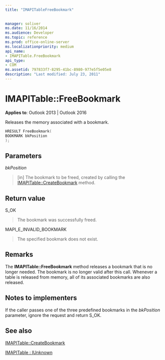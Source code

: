 ```yaml
---
title: "IMAPITableFreeBookmark"
 
 
manager: soliver
ms.date: 11/16/2014
ms.audience: Developer
ms.topic: reference
ms.prod: office-online-server
ms.localizationpriority: medium
api_name:
- IMAPITable.FreeBookmark
api_type:
- COM
ms.assetid: 797833f7-8295-41bc-8980-977e5f5e05e8
description: "Last modified: July 23, 2011"
---
```


# IMAPITable::FreeBookmark

  
  
**Applies to**: Outlook 2013 | Outlook 2016 
  
Releases the memory associated with a bookmark.
  
```cpp
HRESULT FreeBookmark(
BOOKMARK bkPosition
);
```

## Parameters

 _bkPosition_
  
> [in] The bookmark to be freed, created by calling the [IMAPITable::CreateBookmark](imapitable-createbookmark.md) method. 
    
## Return value

S_OK 
  
> The bookmark was successfully freed.
    
MAPI_E_INVALID_BOOKMARK 
  
> The specified bookmark does not exist.
    
## Remarks

The **IMAPITable::FreeBookmark** method releases a bookmark that is no longer needed. The bookmark is no longer valid after this call. Whenever a table is released from memory, all of its associated bookmarks are also released. 
  
## Notes to implementers

If the caller passes one of the three predefined bookmarks in the  _bkPosition_ parameter, ignore the request and return S_OK. 
  
## See also



[IMAPITable::CreateBookmark](imapitable-createbookmark.md)
  
[IMAPITable : IUnknown](imapitableiunknown.md)

